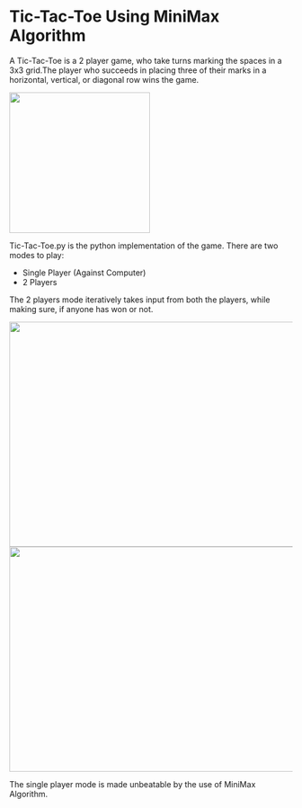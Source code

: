 # Tic-Tac-Toe Using MiniMax Algorithm
A Tic-Tac-Toe is a 2 player game, who take turns marking the spaces in a 3x3 grid.The player who succeeds in placing three of their marks in a horizontal, vertical, or diagonal row wins the game.

<img align="center" width="250" height="250" src="http://i1079.photobucket.com/albums/w508/vineetjoshi253/2000px-Tic_tac_toe.svg_zps3arf8wkq.png">

Tic-Tac-Toe.py is the python implementation of the game. 
There are two modes to play:
<ul>
 <li>Single Player (Against Computer)</li>
 <li>2 Players</li>
</ul>

The 2 players mode iteratively takes input from both the players, while making sure, if anyone has won or not.

<img align="center" width="600" height="400" src="http://i1079.photobucket.com/albums/w508/vineetjoshi253/4_zpspvuohswh.png">

<img align="center" width="600" height="400" src="http://i1079.photobucket.com/albums/w508/vineetjoshi253/5_zps9cwajtnw.png">

The single player mode is made unbeatable by the use of MiniMax Algorithm. 
